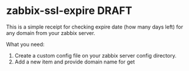 # zabbix-ssl-expire DRAFT

This is a simple receipt for checking expire date (how many days left) for any domain from your zabbix server.

What you need:

1. Create a custom config file on your zabbix server config directory.
1. Add a new item and provide domain name for get 
